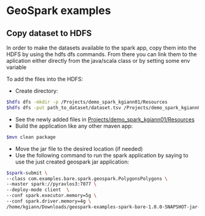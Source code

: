 # GeoSpark examples


## Copy dataset to HDFS

In order to make the datasets available to the spark app, copy them into the HDFS by using the hdfs dfs commands. 
From there you can link them to the aplication either directly from the java/scala class or by setting some env variable

To add the files into the HDFS:

* Create directory:

```bash
$hdfs dfs -mkdir -p /Projects/demo_spark_kgiann01/Resources
$hdfs dfs -put path_to_dataset/dataset.tsv /Projects/demo_spark_kgiann01/Resources
```

* See the newly added files in [Projects/demo_spark_kgiann01/Resources](http://localhost:50070/explorer.html#/Projects/demo_spark_kgiann01/Resources)
* Build the application like any other maven app:

```bash
$mvn clean package
```

* Move the jar file to the desired location (if needed)
* Use the following command to run the spark application by saying to use the just created geospark jar application:

```bash
$spark-submit \
--class com.examples.bare.spark.geospark.PolygonsPolygons \
--master spark://pyravlos3:7077 \    
--deploy-mode client  \    
--conf spark.executor.memory=5g \    
--conf spark.driver.memory=4g \    
/home/kgiann/Downloads/geospark-examples-spark-bare-1.0.0-SNAPSHOT-jar-with-dependencies.jar
```
